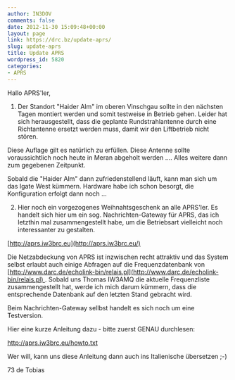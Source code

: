 ```yaml
---
author: IN3DOV
comments: false
date: 2012-11-30 15:09:48+00:00
layout: page
link: https://drc.bz/update-aprs/
slug: update-aprs
title: Update APRS
wordpress_id: 5820
categories:
- APRS
---
```


Hallo APRS'ler,




1) Der Standort "Haider Alm" im oberen Vinschgau sollte in den nächsten Tagen montiert werden und somit testweise in Betrieb gehen. Leider hat sich herausgestellt, dass die geplante Rundstrahlantenne durch eine Richtantenne ersetzt werden muss, damit wir den Liftbetrieb nicht stören.




Diese Auflage gilt es natürlich zu erfüllen. Diese Antenne sollte voraussichtlich noch heute in Meran abgeholt werden .... Alles weitere dann zum gegebenen Zeitpunkt.




Sobald die "Haider Alm" dann zufriedenstellend läuft, kann man sich um das Igate West kümmern. Hardware habe ich schon besorgt, die Konfiguration erfolgt dann noch ...




2) Hier noch ein vorgezogenes Weihnahtsgeschenk an alle APRS'ler. Es handelt sich hier um ein sog. Nachrichten-Gateway für APRS, das ich letzthin mal zusammengestellt habe, um die Betriebsart vielleicht noch interessanter zu gestalten.




[http://aprs.iw3brc.eu](http://aprs.iw3brc.eu/)




Die Netzabdeckung von APRS ist inzwischen recht attraktiv und das System selbst erlaubt auch einige Abfragen auf die Frequenzdatenbank von [http://www.darc.de/echolink-bin/relais.pl](http://www.darc.de/echolink-bin/relais.pl) . Sobald uns Thomas IW3AMQ die aktuelle Frequenzliste zusammengestellt hat, werde ich mich darum kümmern, dass die entsprechende Datenbank auf den letzten Stand gebracht wird.




Beim Nachrichten-Gateway sellbst handelt es sich noch um eine Testversion.




Hier eine kurze Anleitung dazu - bitte zuerst GENAU durchlesen:




http://aprs.iw3brc.eu/howto.txt




Wer will, kann uns diese Anleitung dann auch ins Italienische übersetzen ;-)




73 de Tobias
